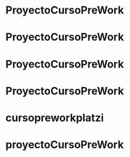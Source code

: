 # ProyectoCursoPreWork
# ProyectoCursoPreWork
# ProyectoCursoPreWork
# ProyectoCursoPreWork
# cursopreworkplatzi
# proyectoCursoPreWork
